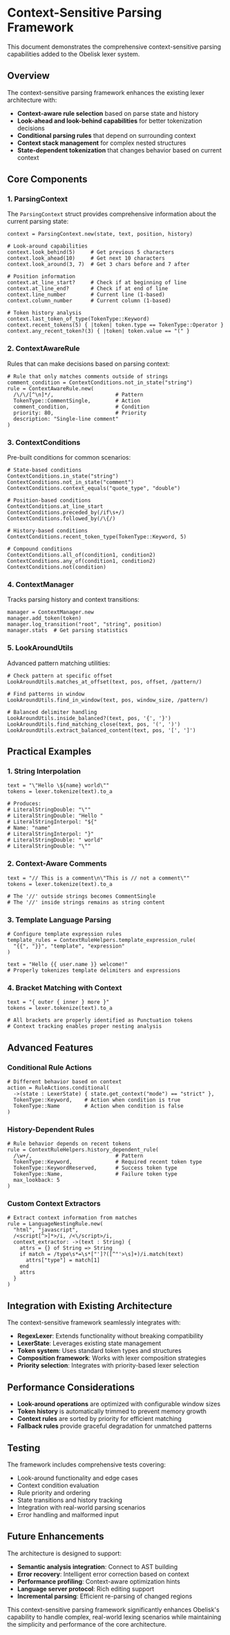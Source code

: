 # Context-Sensitive Parsing Framework

This document demonstrates the comprehensive context-sensitive parsing capabilities added to the Obelisk lexer system.

## Overview

The context-sensitive parsing framework enhances the existing lexer architecture with:

- **Context-aware rule selection** based on parse state and history
- **Look-ahead and look-behind capabilities** for better tokenization decisions
- **Conditional parsing rules** that depend on surrounding context
- **Context stack management** for complex nested structures
- **State-dependent tokenization** that changes behavior based on current context

## Core Components

### 1. ParsingContext

The `ParsingContext` struct provides comprehensive information about the current parsing state:

```crystal
context = ParsingContext.new(state, text, position, history)

# Look-around capabilities
context.look_behind(5)     # Get previous 5 characters
context.look_ahead(10)     # Get next 10 characters
context.look_around(3, 7)  # Get 3 chars before and 7 after

# Position information
context.at_line_start?     # Check if at beginning of line
context.at_line_end?       # Check if at end of line
context.line_number        # Current line (1-based)
context.column_number      # Current column (1-based)

# Token history analysis
context.last_token_of_type(TokenType::Keyword)
context.recent_tokens(5) { |token| token.type == TokenType::Operator }
context.any_recent_token?(3) { |token| token.value == "(" }
```

### 2. ContextAwareRule

Rules that can make decisions based on parsing context:

```crystal
# Rule that only matches comments outside of strings
comment_condition = ContextConditions.not_in_state("string")
rule = ContextAwareRule.new(
  /\/\/[^\n]*/,                    # Pattern
  TokenType::CommentSingle,        # Action
  comment_condition,               # Condition
  priority: 80,                    # Priority
  description: "Single-line comment"
)
```

### 3. ContextConditions

Pre-built conditions for common scenarios:

```crystal
# State-based conditions
ContextConditions.in_state("string")
ContextConditions.not_in_state("comment")
ContextConditions.context_equals("quote_type", "double")

# Position-based conditions
ContextConditions.at_line_start
ContextConditions.preceded_by(/if\s+/)
ContextConditions.followed_by(/\{/)

# History-based conditions
ContextConditions.recent_token_type(TokenType::Keyword, 5)

# Compound conditions
ContextConditions.all_of(condition1, condition2)
ContextConditions.any_of(condition1, condition2)
ContextConditions.not(condition)
```

### 4. ContextManager

Tracks parsing history and context transitions:

```crystal
manager = ContextManager.new
manager.add_token(token)
manager.log_transition("root", "string", position)
manager.stats  # Get parsing statistics
```

### 5. LookAroundUtils

Advanced pattern matching utilities:

```crystal
# Check pattern at specific offset
LookAroundUtils.matches_at_offset(text, pos, offset, /pattern/)

# Find patterns in window
LookAroundUtils.find_in_window(text, pos, window_size, /pattern/)

# Balanced delimiter handling
LookAroundUtils.inside_balanced?(text, pos, '{', '}')
LookAroundUtils.find_matching_close(text, pos, '(', ')')
LookAroundUtils.extract_balanced_content(text, pos, '[', ']')
```

## Practical Examples

### 1. String Interpolation

```crystal
text = "\"Hello \${name} world\""
tokens = lexer.tokenize(text).to_a

# Produces:
# LiteralStringDouble: "\""
# LiteralStringDouble: "Hello "
# LiteralStringInterpol: "${"
# Name: "name"
# LiteralStringInterpol: "}"
# LiteralStringDouble: " world"
# LiteralStringDouble: "\""
```

### 2. Context-Aware Comments

```crystal
text = "// This is a comment\n\"This is // not a comment\""
tokens = lexer.tokenize(text).to_a

# The '//' outside strings becomes CommentSingle
# The '//' inside strings remains as string content
```

### 3. Template Language Parsing

```crystal
# Configure template expression rules
template_rules = ContextRuleHelpers.template_expression_rule(
  "{{", "}}", "template", "expression"
)

text = "Hello {{ user.name }} welcome!"
# Properly tokenizes template delimiters and expressions
```

### 4. Bracket Matching with Context

```crystal
text = "{ outer { inner } more }"
tokens = lexer.tokenize(text).to_a

# All brackets are properly identified as Punctuation tokens
# Context tracking enables proper nesting analysis
```

## Advanced Features

### Conditional Rule Actions

```crystal
# Different behavior based on context
action = RuleActions.conditional(
  ->(state : LexerState) { state.get_context("mode") == "strict" },
  TokenType::Keyword,    # Action when condition is true
  TokenType::Name        # Action when condition is false
)
```

### History-Dependent Rules

```crystal
# Rule behavior depends on recent tokens
rule = ContextRuleHelpers.history_dependent_rule(
  /\w+/,                           # Pattern
  TokenType::Keyword,              # Required recent token type
  TokenType::KeywordReserved,      # Success token type
  TokenType::Name,                 # Failure token type
  max_lookback: 5
)
```

### Custom Context Extractors

```crystal
# Extract context information from matches
rule = LanguageNestingRule.new(
  "html", "javascript",
  /<script[^>]*>/i, /<\/script>/i,
  context_extractor: ->(text : String) {
    attrs = {} of String => String
    if match = /type\s*=\s*["']?([^"'>\s]+)/i.match(text)
      attrs["type"] = match[1]
    end
    attrs
  }
)
```

## Integration with Existing Architecture

The context-sensitive framework seamlessly integrates with:

- **RegexLexer**: Extends functionality without breaking compatibility
- **LexerState**: Leverages existing state management
- **Token system**: Uses standard token types and structures
- **Composition framework**: Works with lexer composition strategies
- **Priority selection**: Integrates with priority-based lexer selection

## Performance Considerations

- **Look-around operations** are optimized with configurable window sizes
- **Token history** is automatically trimmed to prevent memory growth
- **Context rules** are sorted by priority for efficient matching
- **Fallback rules** provide graceful degradation for unmatched patterns

## Testing

The framework includes comprehensive tests covering:

- Look-around functionality and edge cases
- Context condition evaluation
- Rule priority and ordering
- State transitions and history tracking
- Integration with real-world parsing scenarios
- Error handling and malformed input

## Future Enhancements

The architecture is designed to support:

- **Semantic analysis integration**: Connect to AST building
- **Error recovery**: Intelligent error correction based on context
- **Performance profiling**: Context-aware optimization hints
- **Language server protocol**: Rich editing support
- **Incremental parsing**: Efficient re-parsing of changed regions

This context-sensitive parsing framework significantly enhances Obelisk's capability to handle complex, real-world lexing scenarios while maintaining the simplicity and performance of the core architecture.